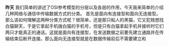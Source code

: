 **昨天** 我们简单的讲述了OSI参考模型的分层以及各层的作用，今天我来简单的介绍几种网络与通信中传输数据方式的分类。
首先是面向有连接型和面向无连接型。那么该如何理解这两种分类方式呢？很简单，还是那只粘人的黑猫，它又犯贱想找白猫聊天，于是它拿起手机拨白猫的手机号，但是只有白猫拿起手机并接听时它们两只才能真正的通话。这就是面向有连接型，在发送数据之前要先建立通路并在传输结束后断开连接。那么面向无连接型就是在数据传输前后不需要建立和